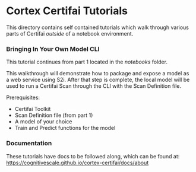 # Cortex Certifai Tutorials 
This directory contains self contained tutorials which walk through various parts of Certifai *outside* of a notebook environment.

### Bringing In Your Own Model CLI

This tutorial continues from part 1 located in the *notebooks* folder. 

This walkthrough will demonstrate how to package and expose a model as a web service using S2i. After that step is complete, the local model will be used to run a Certifai Scan through the CLI with the Scan Definition file.

Prerequisites:

* Certifai Toolkit 
* Scan Definition file (from part 1)
* A model of your choice
* Train and Predict functions for the model

### Documentation 
These tutorials have docs to be followed along, which can be found at: https://cognitivescale.github.io/cortex-certifai/docs/about

